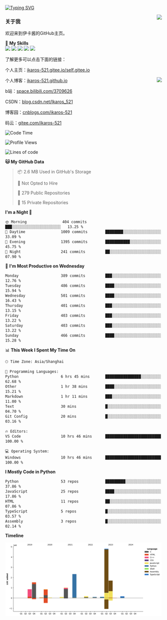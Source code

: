 [![Typing SVG](https://readme-typing-svg.herokuapp.com?size=25&duration=2500&color=8C43EA&vCenter=true&width=200&height=40&lines=Hi+Welcome+%F0%9F%91%8B%F0%9F%8F%BB;I'm+Love丶伊卡洛斯)](https://git.io/typing-svg)

<a href="#">
  <img align="right" src="https://github-readme-stats.vercel.app/api?username=Ikaros-521&count_private=true&show_icons=true&bg_color=15,f2f7fd,E0EAFC" />
</a>

### 关于我

欢迎来到伊卡酱的GitHub主页。

🌟 **My Skills**  
![](https://img.shields.io/badge/-C-A8B9CC?style=flat-square&logo=C&logoColor=fff)
![](https://img.shields.io/badge/-Python-3776AB?style=flat-square&logo=Python&logoColor=fff)
![](https://img.shields.io/badge/-JavaScript-F7DF1E?style=flat-square&logo=JavaScript&logoColor=fff)
![](https://img.shields.io/badge/-C++-00599C?style=flat-square&logo=Cpp&logoColor=fff)
![](https://img.shields.io/badge/-Linux-000000?style=flat-square&logo=Linux&logoColor=fff)

了解更多可以点击下面的链接：  

个人主页：[ikaros-521.gitee.io/self.gitee.io](https://ikaros-521.gitee.io/self.gitee.io/)  

<img align='right' src="https://github.com/Ikaros-521/Ikaros-521/assets/40910637/3a5e50bc-91dc-4aa5-b7a0-8b27ad1c2b33" height="432">

个人博客：[ikaros-521.github.io](https://ikaros-521.github.io/)  

b站：[space.bilibili.com/3709626](https://space.bilibili.com/3709626)  

CSDN：[blog.csdn.net/Ikaros_521](https://blog.csdn.net/Ikaros_521)  

博客园：[cnblogs.com/ikaros-521](https://www.cnblogs.com/ikaros-521)  

码云：[gitee.com/ikaros-521](https://gitee.com/ikaros-521)  


<!--START_SECTION:waka-->
![Code Time](http://img.shields.io/badge/Code%20Time-1%2C171%20hrs%2052%20mins-blue)

![Profile Views](http://img.shields.io/badge/Profile%20Views-13-blue)

![Lines of code](https://img.shields.io/badge/From%20Hello%20World%20I%27ve%20Written-13.8%20million%20lines%20of%20code-blue)

**🐱 My GitHub Data** 

> 📦 2.6 MB Used in GitHub's Storage 
 > 
> 🚫 Not Opted to Hire
 > 
> 📜 279 Public Repositories 
 > 
> 🔑 15 Private Repositories 
 > 
**I'm a Night 🦉** 

```text
🌞 Morning                404 commits         ███░░░░░░░░░░░░░░░░░░░░░░   13.25 % 
🌆 Daytime                1009 commits        ████████░░░░░░░░░░░░░░░░░   33.09 % 
🌃 Evening                1395 commits        ███████████░░░░░░░░░░░░░░   45.75 % 
🌙 Night                  241 commits         ██░░░░░░░░░░░░░░░░░░░░░░░   07.90 % 
```
📅 **I'm Most Productive on Wednesday** 

```text
Monday                   389 commits         ███░░░░░░░░░░░░░░░░░░░░░░   12.76 % 
Tuesday                  486 commits         ████░░░░░░░░░░░░░░░░░░░░░   15.94 % 
Wednesday                501 commits         ████░░░░░░░░░░░░░░░░░░░░░   16.43 % 
Thursday                 401 commits         ███░░░░░░░░░░░░░░░░░░░░░░   13.15 % 
Friday                   403 commits         ███░░░░░░░░░░░░░░░░░░░░░░   13.22 % 
Saturday                 403 commits         ███░░░░░░░░░░░░░░░░░░░░░░   13.22 % 
Sunday                   466 commits         ████░░░░░░░░░░░░░░░░░░░░░   15.28 % 
```


📊 **This Week I Spent My Time On** 

```text
🕑︎ Time Zone: Asia/Shanghai

💬 Programming Languages: 
Python                   6 hrs 45 mins       ████████████████░░░░░░░░░   62.68 % 
Other                    1 hr 38 mins        ████░░░░░░░░░░░░░░░░░░░░░   15.21 % 
Markdown                 1 hr 11 mins        ███░░░░░░░░░░░░░░░░░░░░░░   11.00 % 
Text                     30 mins             █░░░░░░░░░░░░░░░░░░░░░░░░   04.70 % 
Git Config               20 mins             █░░░░░░░░░░░░░░░░░░░░░░░░   03.16 % 

🔥 Editors: 
VS Code                  10 hrs 46 mins      █████████████████████████   100.00 % 

💻 Operating System: 
Windows                  10 hrs 46 mins      █████████████████████████   100.00 % 
```

**I Mostly Code in Python** 

```text
Python                   53 repos            █████████░░░░░░░░░░░░░░░░   37.86 % 
JavaScript               25 repos            ████░░░░░░░░░░░░░░░░░░░░░   17.86 % 
HTML                     11 repos            ██░░░░░░░░░░░░░░░░░░░░░░░   07.86 % 
TypeScript               5 repos             █░░░░░░░░░░░░░░░░░░░░░░░░   03.57 % 
Assembly                 3 repos             █░░░░░░░░░░░░░░░░░░░░░░░░   02.14 % 
```



**Timeline**

![Lines of Code chart](https://raw.githubusercontent.com/Ikaros-521/Ikaros-521/main/assets/bar_graph.png)


<!--END_SECTION:waka-->


<!--
**Ikaros-521/Ikaros-521** is a ✨ _special_ ✨ repository because its `README.md` (this file) appears on your GitHub profile.

Here are some ideas to get you started:

- 🔭 I’m currently working on ...
- 🌱 I’m currently learning ...
- 👯 I’m looking to collaborate on ...
- 🤔 I’m looking for help with ...
- 💬 Ask me about ...
- 📫 How to reach me: ...
- 😄 Pronouns: ...
- ⚡ Fun fact: ...
-->
